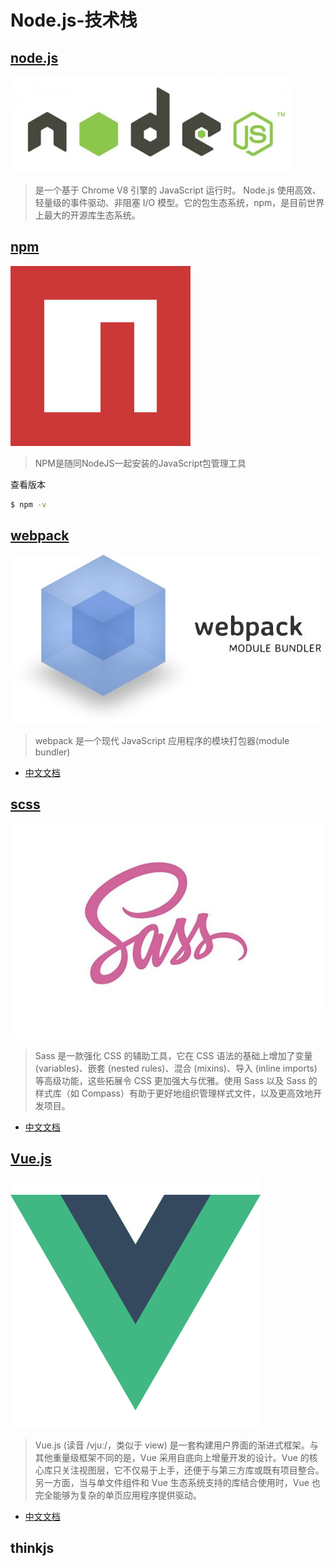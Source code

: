 # Node.js-技术栈

## [node.js](https://nodejs.org)

![](/static/images/nodejs_logo.jpg)

> 是一个基于 Chrome V8 引擎的 JavaScript 运行时。 Node.js 使用高效、轻量级的事件驱动、非阻塞 I/O 模型。它的包生态系统，npm，是目前世界上最大的开源库生态系统。

## [npm](https://www.npmjs.com/)

![](/static/images/npm_logo.png)

> NPM是随同NodeJS一起安装的JavaScript包管理工具

查看版本

```sh
$ npm -v
```

## [webpack](http://webpack.github.io/)

![](/static/images/webpack_logo.jpg)

> webpack 是一个现代 JavaScript 应用程序的模块打包器(module bundler)

* [中文文档](https://doc.webpack-china.org/concepts/)

## [scss](http://sass-lang.com/)

![](/static/images/sass_logo.jpg)

> Sass 是一款强化 CSS 的辅助工具，它在 CSS 语法的基础上增加了变量 (variables)、嵌套 (nested rules)、混合 (mixins)、导入 (inline imports) 等高级功能，这些拓展令 CSS 更加强大与优雅。使用 Sass 以及 Sass 的样式库（如 Compass）有助于更好地组织管理样式文件，以及更高效地开发项目。

* [中文文档](https://www.sass.hk/docs/)

## [Vue.js](https://cn.vuejs.org/)

![](/static/images/vue_logo.png)

> Vue.js (读音 /vjuː/，类似于 view) 是一套构建用户界面的渐进式框架。与其他重量级框架不同的是，Vue 采用自底向上增量开发的设计。Vue 的核心库只关注视图层，它不仅易于上手，还便于与第三方库或既有项目整合。另一方面，当与单文件组件和 Vue 生态系统支持的库结合使用时，Vue 也完全能够为复杂的单页应用程序提供驱动。

* [中文文档](https://cn.vuejs.org/v2/guide/)

## thinkjs